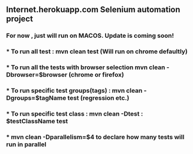 ## Internet.herokuapp.com Selenium automation project

### For now , just will run on MACOS. Update is coming soon!

### * To run all test : mvn clean test (Will run on chrome defaultly)
### * To run all the tests with browser selection mvn clean -Dbrowser=$browser (chrome or firefox)
### * To run specific test groups(tags) : mvn clean -Dgroups=$tagName test (regression etc.)
### * To run specific test class : mvn clean -Dtest : $testClassName test
### * mvn clean -Dparallelism=$4 to declare how many tests will run in parallel


